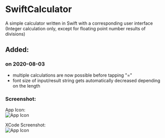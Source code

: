 # SwiftCalculator
A simple calculator written in Swift with a corresponding user interface 
(Integer calculation only, except for floating point number results of divisions)

## Added:
### on 2020-08-03
- multiple calculations are now possible before tapping "="
- font size of input/result string gets automatically decreased depending on the length

### Screenshot:
App Icon:\
![App Icon](https://www.timoschmidt.dev/wp-content/uploads/2020/08/SwiftCalc_Icon.png)

XCode Screenshot:\
![App Icon](https://www.timoschmidt.dev/wp-content/uploads/2020/08/SwiftCalc_Xcode.png)
